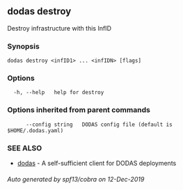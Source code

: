 ## dodas destroy

Destroy infrastructure with this InfID

### Synopsis




```
dodas destroy <infID1> ... <infIDN> [flags]
```

### Options

```
  -h, --help   help for destroy
```

### Options inherited from parent commands

```
      --config string   DODAS config file (default is $HOME/.dodas.yaml)
```

### SEE ALSO

* [dodas](dodas.md)	 - A self-sufficient client for DODAS deployments

###### Auto generated by spf13/cobra on 12-Dec-2019

